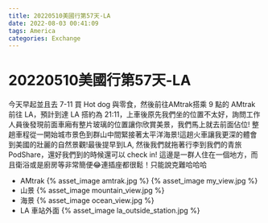 ```yaml
---
title: 20220510美國行第57天-LA
date: 2022-08-03 00:41:09
tags: America
categories: Exchange
---
```

# 20220510美國行第57天-LA

今天早起並且去 7-11 買 Hot dog 與零食，然後前往AMtrak搭乘 9 點的 AMtrak 前往 LA，預計到達 LA 搭約為 21:11，上車後原先我們坐的位置不太好，詢問工作人員後發現前面車廂有整片玻璃的位置讓你欣賞美景，我們馬上就去前面佔位! 整趟車程從一開始城市景色到群山中間緊接著太平洋海景!這趟火車讓我更深的體會到美國的壯麗的自然景觀!最後提早到LA, 然後我們就拖著行李到我們的青旅PodShare，還好我們到的時候還可以 check in! 這邊是一群人住在一個地方，而且衛浴或是廚房等非常簡便😂連插座都很鬆！只能說克難哈哈哈

- AMtrak
{% asset_image amtrak.jpg %}
{% asset_image my_view.jpg %}
- 山景
{% asset_image mountain_view.jpg %}
- 海景
{% asset_image ocean_view.jpg %}
- LA 車站外面
{% asset_image la_outside_station.jpg %}